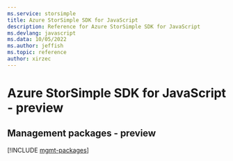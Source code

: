 ```yaml
---
ms.service: storsimple
title: Azure StorSimple SDK for JavaScript
description: Reference for Azure StorSimple SDK for JavaScript
ms.devlang: javascript
ms.data: 10/05/2022
ms.author: jeffish
ms.topic: reference
author: xirzec
---
```

# Azure StorSimple SDK for JavaScript - preview

## Management packages - preview
[!INCLUDE [mgmt-packages](storsimple-mgmt-index.md)]
